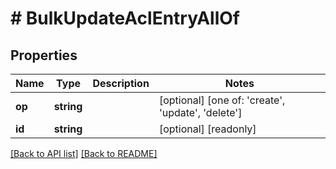 # # BulkUpdateAclEntryAllOf

## Properties

Name | Type | Description | Notes
------------ | ------------- | ------------- | -------------
**op** | **string** |  | [optional]  [one of: 'create', 'update', 'delete']
**id** | **string** |  | [optional] [readonly] 


[[Back to API list]](../../README.md#endpoints) [[Back to README]](../../README.md)
